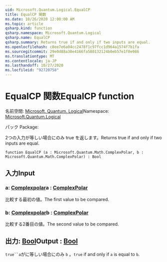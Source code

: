 ```yaml
---
uid: Microsoft.Quantum.Logical.EqualCP
title: EqualCP 関数
ms.date: 10/26/2020 12:00:00 AM
ms.topic: article
qsharp.kind: function
qsharp.namespace: Microsoft.Quantum.Logical
qsharp.name: EqualCP
qsharp.summary: Returns true if and only if two inputs are equal.
ms.openlocfilehash: c8ee7e6a04cc2478f1c97fcc1d964a1574f7b1fa
ms.sourcegitcommit: 29e0d88a30e4166fa580132124b0eb57e1f0e986
ms.translationtype: MT
ms.contentlocale: ja-JP
ms.lasthandoff: 10/27/2020
ms.locfileid: "92720758"
---
```

# <a name="equalcp-function"></a><span data-ttu-id="32a81-102">EqualCP 関数</span><span class="sxs-lookup"><span data-stu-id="32a81-102">EqualCP function</span></span>

<span data-ttu-id="32a81-103">名前空間: [Microsoft. Quantum. Logical](xref:Microsoft.Quantum.Logical)</span><span class="sxs-lookup"><span data-stu-id="32a81-103">Namespace: [Microsoft.Quantum.Logical](xref:Microsoft.Quantum.Logical)</span></span>

<span data-ttu-id="32a81-104">パック [](https://nuget.org/packages/)</span><span class="sxs-lookup"><span data-stu-id="32a81-104">Package: [](https://nuget.org/packages/)</span></span>


<span data-ttu-id="32a81-105">2つの入力が等しい場合にのみ true を返します。</span><span class="sxs-lookup"><span data-stu-id="32a81-105">Returns true if and only if two inputs are equal.</span></span>

```qsharp
function EqualCP (a : Microsoft.Quantum.Math.ComplexPolar, b : Microsoft.Quantum.Math.ComplexPolar) : Bool
```


## <a name="input"></a><span data-ttu-id="32a81-106">入力</span><span class="sxs-lookup"><span data-stu-id="32a81-106">Input</span></span>

### <a name="a--complexpolar"></a><span data-ttu-id="32a81-107">a: [Complexpolar](xref:Microsoft.Quantum.Math.ComplexPolar)</span><span class="sxs-lookup"><span data-stu-id="32a81-107">a : [ComplexPolar](xref:Microsoft.Quantum.Math.ComplexPolar)</span></span>

<span data-ttu-id="32a81-108">比較する最初の値。</span><span class="sxs-lookup"><span data-stu-id="32a81-108">The first value to be compared.</span></span>


### <a name="b--complexpolar"></a><span data-ttu-id="32a81-109">b: [Complexpolar](xref:Microsoft.Quantum.Math.ComplexPolar)</span><span class="sxs-lookup"><span data-stu-id="32a81-109">b : [ComplexPolar](xref:Microsoft.Quantum.Math.ComplexPolar)</span></span>

<span data-ttu-id="32a81-110">比較する2番目の値。</span><span class="sxs-lookup"><span data-stu-id="32a81-110">The second value to be compared.</span></span>



## <a name="output--bool"></a><span data-ttu-id="32a81-111">出力: [Bool](xref:microsoft.quantum.lang-ref.bool)</span><span class="sxs-lookup"><span data-stu-id="32a81-111">Output : [Bool](xref:microsoft.quantum.lang-ref.bool)</span></span>

<span data-ttu-id="32a81-112">`true``a`がに等しい場合にのみ `b` 。</span><span class="sxs-lookup"><span data-stu-id="32a81-112">`true` if and only if `a` is equal to `b`.</span></span>